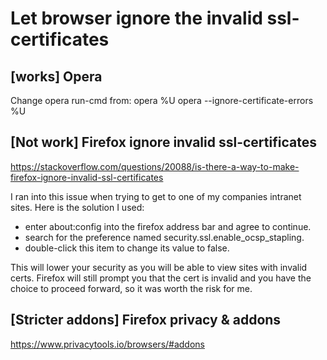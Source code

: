# Let browser ignore the invalid ssl-certificates

## [works] Opera

Change opera run-cmd from:
    opera %U
<to>
    opera --ignore-certificate-errors %U

## [Not work] Firefox ignore invalid ssl-certificates

https://stackoverflow.com/questions/20088/is-there-a-way-to-make-firefox-ignore-invalid-ssl-certificates

I ran into this issue when trying to get to one of my companies intranet sites. Here is the solution I used:

 - enter about:config into the firefox address bar and agree to continue.
 - search for the preference named security.ssl.enable_ocsp_stapling.
 - double-click this item to change its value to false.

This will lower your security as you will be able to view sites with invalid certs. Firefox
will still prompt you that the cert is invalid and you have the choice to proceed forward,
so it was worth the risk for me.

## [Stricter addons] Firefox privacy & addons

https://www.privacytools.io/browsers/#addons
